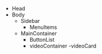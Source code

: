 - Head
- Body
    - Sidebar
        - MenuItems
    - MainContainer
        - ButtonList
        - videoContainer
            -videoCard
